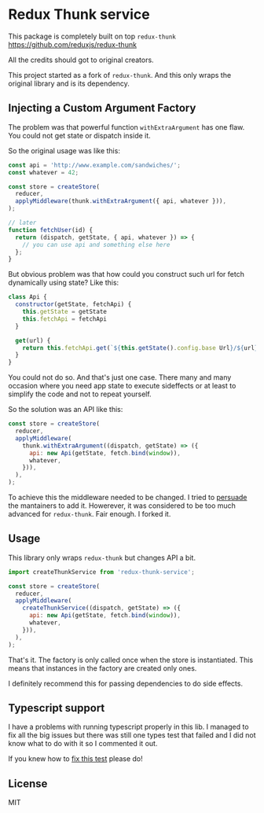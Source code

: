 # Redux Thunk service

This package is completely built on top `redux-thunk`
https://github.com/reduxjs/redux-thunk

All the credits should got to original creators.

This project started as a fork of `redux-thunk`. And this only wraps the
original library and is its dependency.

## Injecting a Custom Argument Factory

The problem was that powerful function `withExtraArgument` has one flaw. You
could not get state or dispatch inside it.

So the original usage was like this:

```js
const api = 'http://www.example.com/sandwiches/';
const whatever = 42;

const store = createStore(
  reducer,
  applyMiddleware(thunk.withExtraArgument({ api, whatever })),
);

// later
function fetchUser(id) {
  return (dispatch, getState, { api, whatever }) => {
    // you can use api and something else here
  };
}
```

But obvious problem was that how could you construct such url for fetch
dynamically using state? Like this:

```js
class Api {
  constructor(getState, fetchApi) {
    this.getState = getState
    this.fetchApi = fetchApi
  }

  get(url) {
    return this.fetchApi.get(`${this.getState().config.base Url}/${url}`)
  }
}
```

You could not do so. And that's just one case. There many and many occasion
where you need app state to execute sideffects or at least to simplify the code
and not to repeat yourself.

So the solution was an API like this:

```js
const store = createStore(
  reducer,
  applyMiddleware(
    thunk.withExtraArgument((dispatch, getState) => ({
      api: new Api(getState, fetch.bind(window)),
      whatever,
    })),
  ),
);
```

To achieve this the middleware needed to be changed. I tried to
[persuade](https://github.com/reduxjs/redux-thunk/issues/277) the mantainers to
add it. Howerever, it was considered to be too much advanced for `redux-thunk`.
Fair enough. I forked it.

## Usage

This library only wraps `redux-thunk` but changes API a bit.

```js
import createThunkService from 'redux-thunk-service';

const store = createStore(
  reducer,
  applyMiddleware(
    createThunkService((dispatch, getState) => ({
      api: new Api(getState, fetch.bind(window)),
      whatever,
    })),
  ),
);
```

That's it. The factory is only called once when the store is instantiated. This
means that instances in the factory are created only ones.

I definitely recommend this for passing dependencies to do side effects.

## Typescript support

I have a problems with running typescript properly in this lib. I managed to fix
all the big issues but there was still one types test that failed and I did not
know what to do with it so I commented it out.

If you knew how to [fix this test](./test/typescript.ts#L164) please do!

## License

MIT
